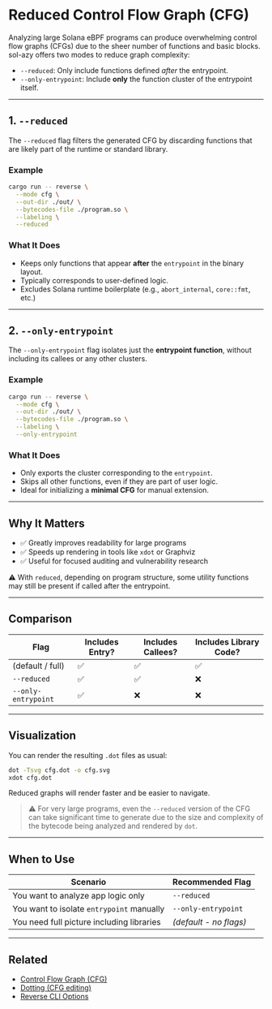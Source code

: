 # Reduced Control Flow Graph (CFG)

Analyzing large Solana eBPF programs can produce overwhelming control flow graphs (CFGs) due to the sheer number of functions and basic blocks.
sol-azy offers two modes to reduce graph complexity:

* `--reduced`: Only include functions defined *after* the entrypoint.
* `--only-entrypoint`: Include **only** the function cluster of the entrypoint itself.

---

## 1. `--reduced`

The `--reduced` flag filters the generated CFG by discarding functions that are likely part of the runtime or standard library.

### Example

```bash
cargo run -- reverse \
  --mode cfg \
  --out-dir ./out/ \
  --bytecodes-file ./program.so \
  --labeling \
  --reduced
```

### What It Does

* Keeps only functions that appear **after** the `entrypoint` in the binary layout.
* Typically corresponds to user-defined logic.
* Excludes Solana runtime boilerplate (e.g., `abort_internal`, `core::fmt`, etc.)

---

## 2. `--only-entrypoint`

The `--only-entrypoint` flag isolates just the **entrypoint function**, without including its callees or any other clusters.

### Example

```bash
cargo run -- reverse \
  --mode cfg \
  --out-dir ./out/ \
  --bytecodes-file ./program.so \
  --labeling \
  --only-entrypoint
```

### What It Does

* Only exports the cluster corresponding to the `entrypoint`.
* Skips all other functions, even if they are part of user logic.
* Ideal for initializing a **minimal CFG** for manual extension.

---

## Why It Matters

* ✅ Greatly improves readability for large programs
* ✅ Speeds up rendering in tools like `xdot` or Graphviz
* ✅ Useful for focused auditing and vulnerability research

⚠️ With `reduced`, depending on program structure, some utility functions may still be present if called after the entrypoint.

---

## Comparison

| Flag                | Includes Entry? | Includes Callees? | Includes Library Code? |
| ------------------- | --------------- | ----------------- | ---------------------- |
| (default / full)    | ✅               | ✅                 | ✅                      |
| `--reduced`         | ✅               | ✅                 | ❌                      |
| `--only-entrypoint` | ✅               | ❌                 | ❌                      |

---

## Visualization

You can render the resulting `.dot` files as usual:

```bash
dot -Tsvg cfg.dot -o cfg.svg
xdot cfg.dot
```

Reduced graphs will render faster and be easier to navigate.

> ⚠️ For very large programs, even the `--reduced` version of the CFG can take significant time to generate due to the size and complexity of the bytecode being analyzed and rendered by `dot`.

---

## When to Use

| Scenario                                  | Recommended Flag       |
| ----------------------------------------- | ---------------------- |
| You want to analyze app logic only        | `--reduced`            |
| You want to isolate `entrypoint` manually | `--only-entrypoint`    |
| You need full picture including libraries | *(default - no flags)* |

---

## Related

* [Control Flow Graph (CFG)](cfg.md)
* [Dotting (CFG editing)](dotting.md)
* [Reverse CLI Options](../cli/reverse.md)
